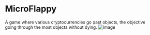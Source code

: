 # MicroFlappy
A game where various cryptocurrencies go past objects, the objective going through the most objects without dying.
![image](https://images.cointelegraph.com/images/1434_aHR0cHM6Ly9zMy5jb2ludGVsZWdyYXBoLmNvbS91cGxvYWRzLzIwMjEtMDYvM2E1MGM4ZDItOWNhMi00OTk4LThhZTQtYjZmMjlmMzczMjJkLmpwZw==.jpg)
